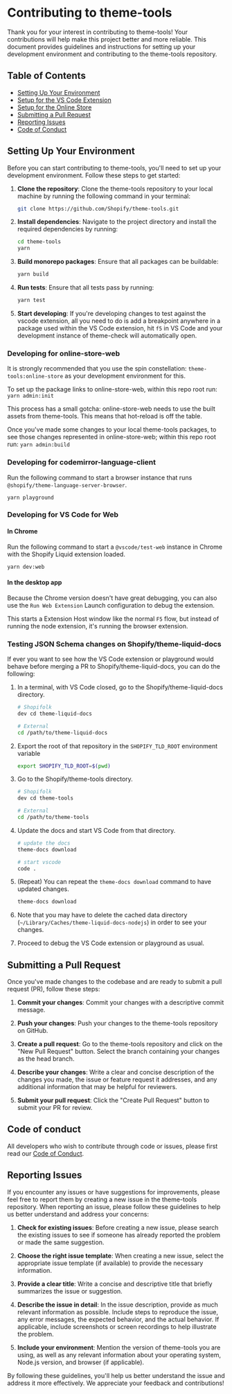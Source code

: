 # Contributing to theme-tools

Thank you for your interest in contributing to theme-tools! Your contributions will help make this project better and more reliable. This document provides guidelines and instructions for setting up your development environment and contributing to the theme-tools repository.

## Table of Contents

- [Setting Up Your Environment](#setting-up-your-environment)
- [Setup for the VS Code Extension](#setup-for-the-vscode-extension)
- [Setup for the Online Store](#setup-for-the-online-store)
- [Submitting a Pull Request](#submitting-a-pull-request)
- [Reporting Issues](#reporting-issues)
- [Code of Conduct](#code-of-conduct)

## Setting Up Your Environment

Before you can start contributing to theme-tools, you'll need to set up your development environment. Follow these steps to get started:

1. **Clone the repository**: Clone the theme-tools repository to your local machine by running the following command in your terminal:

   ```bash
   git clone https://github.com/Shopify/theme-tools.git
   ```

2. **Install dependencies**: Navigate to the project directory and install the required dependencies by running:

   ```bash
   cd theme-tools
   yarn
   ```

3. **Build monorepo packages**: Ensure that all packages can be buildable:

   ```bash
   yarn build
   ```

4. **Run tests**: Ensure that all tests pass by running:

   ```bash
   yarn test
   ```
5. **Start developing**: If you're developing changes to test against the vscode extension, all you need to do is add a breakpoint anywhere in a package used within the VS Code extension, hit `f5` in VS Code and your development instance of theme-check will automatically open.

### Developing for online-store-web
It is strongly recommended that you use the spin constellation: `theme-tools:online-store` as your development environment for this.

To set up the package links to online-store-web, within this repo root run: `yarn admin:init`

This process has a small gotcha: online-store-web needs to use the built assets from theme-tools. This means that hot-reload is off the table.

Once you've made some changes to your local theme-tools packages, to see those changes represented in online-store-web; within this repo root run: `yarn admin:build`

### Developing for codemirror-language-client

Run the following command to start a browser instance that runs `@shopify/theme-language-server-browser`.

```
yarn playground
```

### Developing for VS Code for Web

#### In Chrome

Run the following command to start a `@vscode/test-web` instance in Chrome with the Shopify Liquid extension loaded.

```bash
yarn dev:web
```

#### In the desktop app

Because the Chrome version doesn't have great debugging, you can also use the `Run Web Extension` Launch configuration to debug the extension.

This starts a Extension Host window like the normal `F5` flow, but instead of running the node extension, it's running the browser extension.

### Testing JSON Schema changes on Shopify/theme-liquid-docs

If ever you want to see how the VS Code extension or playground would behave before merging a PR to Shopify/theme-liquid-docs, you can do the following:

1. In a terminal, with VS Code closed, go to the Shopify/theme-liquid-docs directory.

    ```sh
    # Shopifolk
    dev cd theme-liquid-docs

    # External
    cd /path/to/theme-liquid-docs
    ```

2. Export the root of that repository in the `SHOPIFY_TLD_ROOT` environment variable

    ```sh
    export SHOPIFY_TLD_ROOT=$(pwd)
    ```

3. Go to the Shopify/theme-tools directory.

    ```sh
    # Shopifolk
    dev cd theme-tools

    # External
    cd /path/to/theme-tools
    ```

4. Update the docs and start VS Code from that directory.

    ```sh
    # update the docs
    theme-docs download

    # start vscode
    code .
    ```

5. (Repeat) You can repeat the `theme-docs download` command to have updated changes.

    ```sh
    theme-docs download
    ```

6. Note that you may have to delete the cached data directory (`~/Library/Caches/theme-liquid-docs-nodejs`) in order to see your changes.

7. Proceed to debug the VS Code extension or playground as usual.

## Submitting a Pull Request

Once you've made changes to the codebase and are ready to submit a pull request (PR), follow these steps:

1. **Commit your changes**: Commit your changes with a descriptive commit message.

2. **Push your changes**: Push your changes to the theme-tools repository on GitHub.

3. **Create a pull request**: Go to the theme-tools repository and click on the "New Pull Request" button. Select the branch containing your changes as the head branch.

4. **Describe your changes**: Write a clear and concise description of the changes you made, the issue or feature request it addresses, and any additional information that may be helpful for reviewers.

5. **Submit your pull request**: Click the "Create Pull Request" button to submit your PR for review.

## Code of conduct

All developers who wish to contribute through code or issues, please first read our [Code of Conduct](./code-of-conduct.md).

## Reporting Issues

If you encounter any issues or have suggestions for improvements, please feel free to report them by creating a new issue in the theme-tools repository. When reporting an issue, please follow these guidelines to help us better understand and address your concerns:

1. **Check for existing issues**: Before creating a new issue, please search the existing issues to see if someone has already reported the problem or made the same suggestion.

2. **Choose the right issue template**: When creating a new issue, select the appropriate issue template (if available) to provide the necessary information.

3. **Provide a clear title**: Write a concise and descriptive title that briefly summarizes the issue or suggestion.

4. **Describe the issue in detail**: In the issue description, provide as much relevant information as possible. Include steps to reproduce the issue, any error messages, the expected behavior, and the actual behavior. If applicable, include screenshots or screen recordings to help illustrate the problem.

5. **Include your environment**: Mention the version of theme-tools you are using, as well as any relevant information about your operating system, Node.js version, and browser (if applicable).

By following these guidelines, you'll help us better understand the issue and address it more effectively. We appreciate your feedback and contributions!
